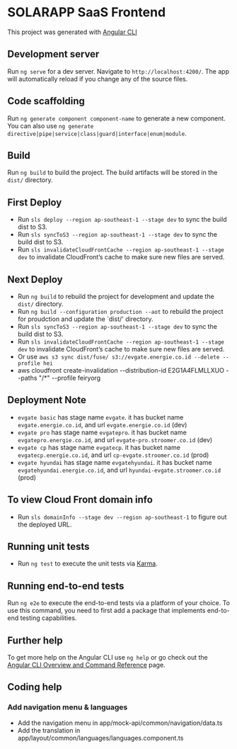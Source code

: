 # SOLARAPP SaaS Frontend

This project was generated with [Angular CLI](https://github.com/angular/angular-cli)

## Development server

Run `ng serve` for a dev server. Navigate to `http://localhost:4200/`. The app will automatically reload if you change any of the source files.

## Code scaffolding

Run `ng generate component component-name` to generate a new component. You can also use `ng generate directive|pipe|service|class|guard|interface|enum|module`.

## Build

Run `ng build` to build the project. The build artifacts will be stored in the `dist/` directory.

## First Deploy

- Run `sls deploy --region ap-southeast-1 --stage dev` to sync the build dist to S3.
- Run `sls syncToS3 --region ap-southeast-1 --stage dev` to sync the build dist to S3.
- Run `sls invalidateCloudFrontCache --region ap-southeast-1 --stage dev` to invalidate CloudFront’s cache to make sure new files are served.

## Next Deploy

- Run `ng build` to rebuild the project for development and update the `dist/` directory.
- Run `ng build --configuration production --aot` to rebuild the project for proudction and update the `dist/' directory.
- Run `sls syncToS3 --region ap-southeast-1 --stage dev` to sync the build dist to S3.
- Run `sls invalidateCloudFrontCache --region ap-southeast-1 --stage dev` to invalidate CloudFront’s cache to make sure new files are served.
- Or use `aws s3 sync dist/fuse/ s3://evgate.energie.co.id --delete --profile hei`
- aws cloudfront create-invalidation --distribution-id E2G1A4FLMLLXUO --paths "/*" --profile feiryorg

## Deployment Note

- `evgate basic` has stage name `evgate`. it has bucket name `evgate.energie.co.id`, and url `evgate.energie.co.id` (dev)
- `evgate pro` has stage name `evgatepro`. it has bucket name `evgatepro.energie.co.id`, and url `evgate-pro.stroomer.co.id` (dev)
- `evgate cp` has stage name `evgatecp`. it has bucket name `evgatecp.energie.co.id`, and url `cp-evgate.stroomer.co.id` (prod)
- `evgate hyundai` has stage name `evgatehyundai`. it has bucket name `evgatehyundai.energie.co.id`, and url `hyundai-evgate.stroomer.co.id` (prod)

## To view Cloud Front domain info

- Run `sls domainInfo --stage dev --region ap-southeast-1` to figure out the deployed URL.

## Running unit tests

- Run `ng test` to execute the unit tests via [Karma](https://karma-runner.github.io).

## Running end-to-end tests

Run `ng e2e` to execute the end-to-end tests via a platform of your choice.  To use this command, you need to first add a package that implements end-to-end testing capabilities.

## Further help

To get more help on the Angular CLI use `ng help` or go check out the [Angular CLI Overview and Command Reference](https://angular.io/cli) page.

## Coding help

### Add navigation menu & languages

- Add the navigation menu in app/mock-api/common/navigation/data.ts
- Add the translation in app/layout/common/languages/languages.component.ts
